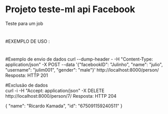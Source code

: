 # Projeto teste-ml api Facebook


Teste para um job

#
#EXEMPLO DE USO :
#

#Exemplo de envio de dados 
curl --dump-header - -H "Content-Type: application/json" -X POST --data '{"facebookID": "Julinho", "name": "julio", "username": "julim001", "gender": "male"}' http://localhost:8000/person/
Resposta: HTTP 201 


#Exclusão de dados  
curl -i -H "Accept: application/json" -X DELETE http://localhost:8000/person/7/
Resposta: HTTP 204






{
  "name": "Ricardo Kamada",
  "id": "675091159240511"
}



